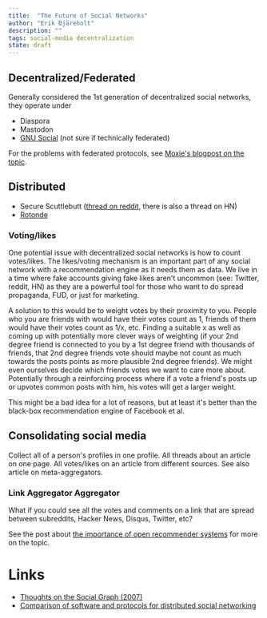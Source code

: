 ```yaml
---
title:  "The Future of Social Networks"
author: "Erik Bjäreholt"
description: ""
tags: social-media decentralization
state: draft
---
```


<!-- TODO: Reference "Decentralized Social Networks Won't Work" - https://news.ycombinator.com/item?id=15244596 -->

## Decentralized/Federated

Generally considered the 1st generation of decentralized social networks, they operate under 

 - Diaspora
 - Mastodon
 - [GNU Social](https://en.wikipedia.org/wiki/GNU_social) (not sure if technically federated)

For the problems with federated protocols, see [Moxie's blogpost on the topic](https://whispersystems.org/blog/the-ecosystem-is-moving/).

## Distributed

 - Secure Scuttlebutt ([thread on reddit](https://www.reddit.com/r/crypto/comments/63svi3/an_offgrid_social_network/), there is also a thread on HN)
 - [Rotonde](https://github.com/Rotonde/rotonde-client)

### Voting/likes

One potential issue with decentralized social networks is how to count votes/likes. The likes/voting mechanism is an important part of any social network with a recommendation engine as it needs them as data. We live in a time where fake accounts giving fake likes aren't uncommon (see: Twitter, reddit, HN) as they are a powerful tool for those who want to do spread propaganda, FUD, or just for marketing.

A solution to this would be to weight votes by their proximity to you. People who you are friends with would have their votes count as 1, friends of them would have their votes count as 1/x, etc. Finding a suitable x as well as coming up with potentially more clever ways of weighting (if your 2nd degree friend is connected to you by a 1st degree friend with thousands of friends, that 2nd degree friends vote should maybe not count as much towards the posts points as more plausible 2nd degree friends). We might even ourselves decide which friends votes we want to care more about. Potentially through a reinforcing process where if a vote a friend's posts up or upvotes common posts with him, his votes will get a larger weight. 

This might be a bad idea for a lot of reasons, but at least it's better than the black-box recommendation engine of Facebook et al. 

## Consolidating social media

Collect all of a person's profiles in one profile. All threads about an article on one page. All votes/likes on an article from different sources. See also article on meta-aggregators. 

### Link Aggregator Aggregator

What if you could see all the votes and comments on a link that are spread between subreddits, Hacker News, Disqus, Twitter, etc? 

See the post about [the importance of open recommender systems](https://erik.bjareholt.com/wiki/importance-of-open-recommendation-systems/) for more on the topic.


# Links

 - [Thoughts on the Social Graph (2007)](https://news.ycombinator.com/item?id=14139325)
 - [Comparison of software and protocols for distributed social networking
](https://en.wikipedia.org/wiki/Comparison_of_software_and_protocols_for_distributed_social_networking)
